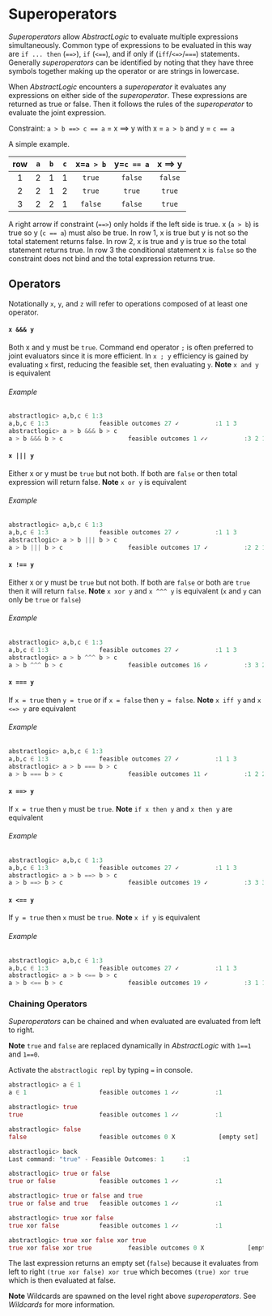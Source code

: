 # Superoperators

*Superoperators* allow *AbstractLogic* to evaluate multiple expressions simultaneously. Common type of expressions to be evaluated in this way are `if ... then` (`==>`), `if` (`<==`), and if only if (`iff`/`<=>`/`===`) statements. Generally *superoperators* can be identified by noting that they have three symbols together making up the operator or are strings in lowercase.

When *AbstractLogic* encounters a *superoperator* it evaluates any expressions on either side of the *superoperator*. These expressions are returned as true or false. Then it follows the rules of the *superoperator* to evaluate the joint expression.

Constraint: `a > b ==> c == a` = x ==> y with x = `a > b` and y = `c == a`

A simple example.

|  row  |  `a`  |  `b`  |  `c`  | x=`a > b` | y=`c == a`| x ==> y   |
| :---: | :---: | :---: | :---: |  :---:    |  :---:    |  :---:    |
|   1   |   2   |   1   |   1   |  `true`   |  `false`  |  `false`  |
|   2   |   2   |   1   |   2   |  `true`   |  `true`   |  `true`   |
|   3   |   2   |   2   |   1   |  `false`  |  `false`  |  `true`   |

A right arrow if constraint (`==>`) only holds if the left side is true. x (`a > b`) is true so y (`c == a`) must also be true. In row 1, x is true but y is not so the total statement returns false. In row 2, x is true and y is true so the total statement returns true. In row 3 the conditional statement x is `false` so the constraint does not bind and the total expression returns true.


## Operators
Notationally `x`, `y`, and `z` will refer to operations composed of at least
one operator.

#### `x &&& y`
Both x and y must be `true`. Command end operator `;` is often preferred to joint evaluators since it is more efficient. In `x ; y` efficiency is gained by evaluating `x` first, reducing the feasible set, then evaluating `y`.
**Note** `x and y` is equivalent
###### Example
```julia
abstractlogic> a,b,c ∈ 1:3
a,b,c ∈ 1:3              feasible outcomes 27 ✓          :1 1 3
abstractlogic> a > b &&& b > c
a > b &&& b > c                  feasible outcomes 1 ✓✓          :3 2 1
```


#### `x ||| y`
Either x or y must be `true` but not both. If both are `false` or then total expression will return false.
**Note** `x or y` is equivalent
###### Example
```julia
abstractlogic> a,b,c ∈ 1:3
a,b,c ∈ 1:3              feasible outcomes 27 ✓          :1 1 3
abstractlogic> a > b ||| b > c
a > b ||| b > c                  feasible outcomes 17 ✓          :2 2 1
```

#### `x !== y`
Either x or y must be `true` but not both. If both are `false` or both are `true` then it will return `false`.
**Note** `x xor y` and `x ^^^ y` is equivalent (`x` and `y` can only be `true` or `false`)
###### Example
```julia
abstractlogic> a,b,c ∈ 1:3
a,b,c ∈ 1:3              feasible outcomes 27 ✓          :1 1 3
abstractlogic> a > b ^^^ b > c
a > b ^^^ b > c                  feasible outcomes 16 ✓          :3 3 2
```

#### `x === y`
If `x = true` then `y = true` or if `x = false` then `y = false`.
**Note** `x iff y` and `x <=> y` are equivalent
###### Example
```julia
abstractlogic> a,b,c ∈ 1:3
a,b,c ∈ 1:3              feasible outcomes 27 ✓          :1 1 3
abstractlogic> a > b === b > c
a > b === b > c                  feasible outcomes 11 ✓          :1 2 2
```

#### `x ==> y`
If `x = true` then `y` must be `true`.
**Note** `if x then y` and `x then y` are equivalent
###### Example
```julia
abstractlogic> a,b,c ∈ 1:3
a,b,c ∈ 1:3              feasible outcomes 27 ✓          :1 1 3
abstractlogic> a > b ==> b > c
a > b ==> b > c                  feasible outcomes 19 ✓          :3 3 3
```

#### `x <== y`
If `y = true` then `x` must be `true`.
**Note** `x if y` is equivalent
###### Example
```julia
abstractlogic> a,b,c ∈ 1:3
a,b,c ∈ 1:3              feasible outcomes 27 ✓          :1 1 3
abstractlogic> a > b <== b > c
a > b <== b > c                  feasible outcomes 19 ✓          :3 1 1
```
### Chaining Operators
*Superoperators* can be chained and when evaluated are evaluated from left to right.

**Note** `true` and `false` are replaced dynamically in *AbstractLogic* with `1==1` and `1==0`.

Activate the `abstractlogic repl` by typing `=` in console.
```julia
abstractlogic> a ∈ 1
a ∈ 1                    feasible outcomes 1 ✓✓          :1

abstractlogic> true
true                     feasible outcomes 1 ✓✓          :1

abstractlogic> false
false                    feasible outcomes 0 X            [empty set]

abstractlogic> back
Last command: "true" - Feasible Outcomes: 1     :1

abstractlogic> true or false
true or false            feasible outcomes 1 ✓✓          :1

abstractlogic> true or false and true
true or false and true   feasible outcomes 1 ✓✓          :1

abstractlogic> true xor false
true xor false           feasible outcomes 1 ✓✓          :1

abstractlogic> true xor false xor true
true xor false xor true          feasible outcomes 0 X            [empty set]
```
The last expression returns an empty set (`false`) because it evaluates from left to right `(true xor false) xor true` which becomes `(true) xor true` which is then evaluated at false.

**Note** Wildcards are spawned on the level right above *superoperators*. See *Wildcards* for more information.
